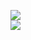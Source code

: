 [![](https://img.shields.io/badge/Made%20With-Github%20Spray-lightgrey.svg?style=for-the-badge&logo=github)](https://github.com/Annihil/github-spray#18468)  
[![](https://i.imgur.com/2DrTn0Z.gif)](https://github.com/Annihil/github-spray)